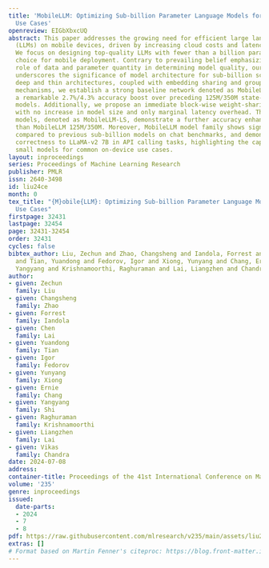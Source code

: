 ```yaml
---
title: 'MobileLLM: Optimizing Sub-billion Parameter Language Models for On-Device
  Use Cases'
openreview: EIGbXbxcUQ
abstract: This paper addresses the growing need for efficient large language models
  (LLMs) on mobile devices, driven by increasing cloud costs and latency concerns.
  We focus on designing top-quality LLMs with fewer than a billion parameters, a practical
  choice for mobile deployment. Contrary to prevailing belief emphasizing the pivotal
  role of data and parameter quantity in determining model quality, our investigation
  underscores the significance of model architecture for sub-billion scale LLMs. Leveraging
  deep and thin architectures, coupled with embedding sharing and grouped-query attention
  mechanisms, we establish a strong baseline network denoted as MobileLLM, which attains
  a remarkable 2.7%/4.3% accuracy boost over preceding 125M/350M state-of-the-art
  models. Additionally, we propose an immediate block-wise weight-sharing approach
  with no increase in model size and only marginal latency overhead. The resultant
  models, denoted as MobileLLM-LS, demonstrate a further accuracy enhancement of 0.7%/0.8%
  than MobileLLM 125M/350M. Moreover, MobileLLM model family shows significant improvements
  compared to previous sub-billion models on chat benchmarks, and demonstrates close
  correctness to LLaMA-v2 7B in API calling tasks, highlighting the capability of
  small models for common on-device use cases.
layout: inproceedings
series: Proceedings of Machine Learning Research
publisher: PMLR
issn: 2640-3498
id: liu24ce
month: 0
tex_title: "{M}obile{LLM}: Optimizing Sub-billion Parameter Language Models for On-Device
  Use Cases"
firstpage: 32431
lastpage: 32454
page: 32431-32454
order: 32431
cycles: false
bibtex_author: Liu, Zechun and Zhao, Changsheng and Iandola, Forrest and Lai, Chen
  and Tian, Yuandong and Fedorov, Igor and Xiong, Yunyang and Chang, Ernie and Shi,
  Yangyang and Krishnamoorthi, Raghuraman and Lai, Liangzhen and Chandra, Vikas
author:
- given: Zechun
  family: Liu
- given: Changsheng
  family: Zhao
- given: Forrest
  family: Iandola
- given: Chen
  family: Lai
- given: Yuandong
  family: Tian
- given: Igor
  family: Fedorov
- given: Yunyang
  family: Xiong
- given: Ernie
  family: Chang
- given: Yangyang
  family: Shi
- given: Raghuraman
  family: Krishnamoorthi
- given: Liangzhen
  family: Lai
- given: Vikas
  family: Chandra
date: 2024-07-08
address:
container-title: Proceedings of the 41st International Conference on Machine Learning
volume: '235'
genre: inproceedings
issued:
  date-parts:
  - 2024
  - 7
  - 8
pdf: https://raw.githubusercontent.com/mlresearch/v235/main/assets/liu24ce/liu24ce.pdf
extras: []
# Format based on Martin Fenner's citeproc: https://blog.front-matter.io/posts/citeproc-yaml-for-bibliographies/
---
```

